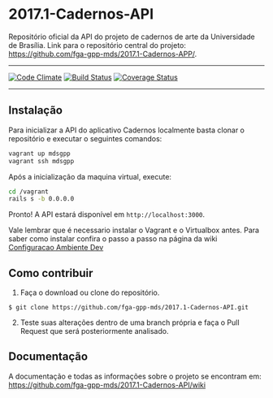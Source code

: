 # 2017.1-Cadernos-API
 Repositório oficial da API do projeto de cadernos de arte da Universidade de Brasília. Link para o repositório central do projeto: https://github.com/fga-gpp-mds/2017.1-Cadernos-APP/.

***

[![Code Climate](https://codeclimate.com/github/fga-gpp-mds/2017.1-Cadernos-API/badges/gpa.svg)](https://codeclimate.com/github/fga-gpp-mds/2017.1-Cadernos-API)
[![Build Status](https://travis-ci.org/fga-gpp-mds/2017.1-Cadernos-API.svg?branch=homolog)](https://travis-ci.org/fga-gpp-mds/2017.1-Cadernos-API)
[![Coverage Status](https://coveralls.io/repos/github/fga-gpp-mds/2017.1-Cadernos-API/badge.svg?branch=homolog)](https://coveralls.io/github/fga-gpp-mds/2017.1-Cadernos-API?branch=master)


***

## Instalação

Para inicializar a API do aplicativo Cadernos localmente basta clonar o repositório e executar o seguintes comandos:

```bash
vagrant up mdsgpp
vagrant ssh mdsgpp
```

Após a inicialização da maquina virtual, execute:

```bash
cd /vagrant
rails s -b 0.0.0.0
```

Pronto! A API estará disponível em `http://localhost:3000`.

Vale lembrar que é necessario instalar o Vagrant e o Virtualbox antes. Para saber como instalar
confira o passo a passo na página da wiki [Configuracao Ambiente Dev](https://github.com/fga-gpp-mds/2017.1-Cadernos-API/wiki/Configuracao-Ambiente-Dev#vagrant-e-virtualboxt)

## Como contribuir

1. Faça o download ou clone do repositório.
```console
$ git clone https://github.com/fga-gpp-mds/2017.1-Cadernos-API.git
```
2. Teste suas alterações dentro de uma branch própria e faça o Pull Request que será posteriormente analisado.


## Documentação

A documentação e todas as informações sobre o projeto se encontram em: https://github.com/fga-gpp-mds/2017.1-Cadernos-API/wiki
